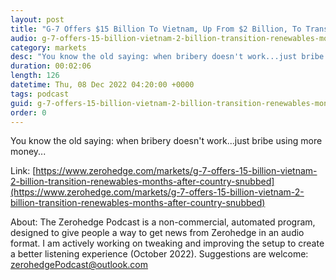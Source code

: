 ```yaml
---
layout: post
title: "G-7 Offers $15 Billion To Vietnam, Up From $2 Billion, To Transition To Renewables Months After Country Snubbed Climate Ambassadors"
audio: g-7-offers-15-billion-vietnam-2-billion-transition-renewables-months-after-country-snubbed-0
category: markets
desc: "You know the old saying: when bribery doesn't work...just bribe using more money..."
duration: 00:02:06
length: 126
datetime: Thu, 08 Dec 2022 04:20:00 +0000
tags: podcast
guid: g-7-offers-15-billion-vietnam-2-billion-transition-renewables-months-after-country-snubbed-0
order: 0
---
```

You know the old saying: when bribery doesn't work...just bribe using more money...

Link: [https://www.zerohedge.com/markets/g-7-offers-15-billion-vietnam-2-billion-transition-renewables-months-after-country-snubbed](https://www.zerohedge.com/markets/g-7-offers-15-billion-vietnam-2-billion-transition-renewables-months-after-country-snubbed)

About: The Zerohedge Podcast is a non-commercial, automated program, designed to give people a way to get news from Zerohedge in an audio format.  I am actively working on tweaking and improving the setup to create a better listening experience (October 2022).  Suggestions are welcome: [zerohedgePodcast@outlook.com](mailto:zerohedgePodcast@outlook.com)